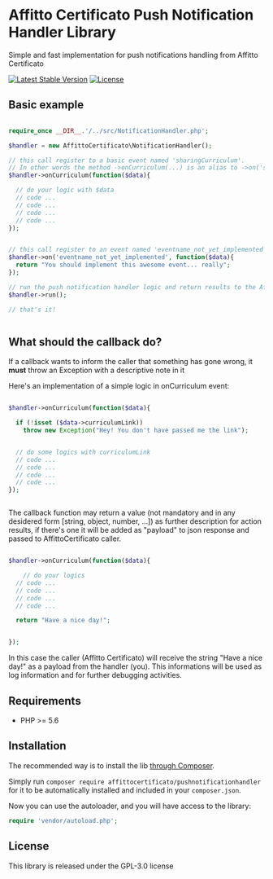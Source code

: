 # Affitto Certificato Push Notification Handler Library


Simple and fast implementation for push notifications handling from Affitto Certificato 

[![Latest Stable Version](https://poser.pugx.org/affittocertificato/pushnotificationhandler/v/stable)](https://packagist.org/packages/affittocertificato/pushnotificationhandler)
[![License](https://poser.pugx.org/affittocertificato/pushnotificationhandler/license)](https://packagist.org/packages/affittocertificato/pushnotificationhandler)



## Basic example

```php

require_once __DIR__.'/../src/NotificationHandler.php';

$handler = new AffittoCertificato\NotificationHandler();

// this call register to a basic event named 'sharingCurriculum'. 
// In other words the method ->onCurriculum(...) is an alias to ->on('sharingCurriculum', ...)
$handler->onCurriculum(function($data){

  // do your logic with $data 
  // code ...
  // code ...
  // code ...
  // code ...
});


// this call register to an event named 'eventname_not_yet_implemented'
$handler->on('eventname_not_yet_implemented', function($data){
  return "You should implement this awesome event... really";
});

// run the push notification handler logic and return results to the AffittoCertificato caller
$handler->run();

// that's it!



```


## What should the callback do?

If a callback wants to inform the caller that something has gone wrong, it **must** throw an Exception with a descriptive note in it

Here's an implementation of a simple logic in onCurriculum event:

```php

$handler->onCurriculum(function($data){

  if (!isset ($data->curriculumLink))
    throw new Exception("Hey! You don't have passed me the link");


  // do some logics with curriculumLink
  // code ...
  // code ...
  // code ...
  // code ...
});



```



The callback function may return a value (not mandatory and in any desidered form [string, object, number, ...]) as further description for action results, if there's one it will be added as "payload" to json response and passed to AffittoCertificato caller.

```php

$handler->onCurriculum(function($data){

    // do your logics
  // code ...
  // code ...
  // code ...
  // code ...

  return "Have a nice day!";


});


```

In this case the caller (Affitto Certificato) will receive the string "Have a nice day!" as a payload from the handler (you). 
This informations will be used as log information and for further debugging activities.



## Requirements

- PHP >= 5.6

## Installation

The recommended way is to install the lib [through Composer](http://getcomposer.org/).

Simply run `composer require affittocertificato/pushnotificationhandler` for it to be automatically installed and included in your `composer.json`.

Now you can use the autoloader, and you will have access to the library:

```php
require 'vendor/autoload.php';
```


## License

This library is released under the GPL-3.0 license